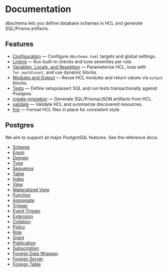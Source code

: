 # Documentation

dbschema lets you define database schemas in HCL and generate SQL/Prisma artifacts.

## Features

- [Configuration](configuration.md) — Configure `dbschema.toml` targets and global settings.
- [Linting](linting.md) — Run built-in checks and tune severities per rule.
- [Variables, Locals, and Repetition](variables.md) — Parameterize HCL, loop with `for_each`/`count`, and use dynamic blocks.
- [Modules and Output](modules.md) — Reuse HCL modules and return values via `output` blocks.
- [Tests](tests.md) — Define setup/assert SQL and run tests transactionally against Postgres.
- [create-migration](create-migration.md) — Generate SQL/Prisma/JSON artifacts from HCL.
- [validate](validate.md) — Validate HCL and summarize discovered resources.
- [fmt](fmt.md) — Format HCL files in place for consistent style.

## Postgres

We aim to support all major PostgreSQL features. See the reference docs:

- [Schema](postgres/schema.md)
- [Enum](postgres/enum.md)
- [Domain](postgres/domain.md)
- [Type](postgres/type.md)
- [Sequence](postgres/sequence.md)
- [Table](postgres/table.md)
- [Index](postgres/index.md)
- [View](postgres/view.md)
- [Materialized View](postgres/materialized.md)
- [Function](postgres/function.md)
- [Aggregate](postgres/aggregate.md)
- [Trigger](postgres/trigger.md)
- [Event Trigger](postgres/event_trigger.md)
- [Extension](postgres/extension.md)
- [Collation](postgres/collation.md)
- [Policy](postgres/policy.md)
- [Role](postgres/role.md)
- [Grant](postgres/grant.md)
- [Publication](postgres/publication.md)
- [Subscription](postgres/subscription.md)
- [Foreign Data Wrapper](postgres/foreign_data_wrapper.md)
- [Foreign Server](postgres/foreign_server.md)
- [Foreign Table](postgres/foreign_table.md)
